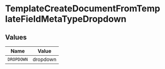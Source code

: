 # TemplateCreateDocumentFromTemplateFieldMetaTypeDropdown


## Values

| Name       | Value      |
| ---------- | ---------- |
| `DROPDOWN` | dropdown   |